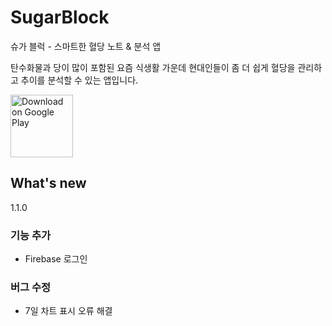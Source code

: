 # SugarBlock

슈가 블럭 - 스마트한 혈당 노트 & 분석 앱

탄수화물과 당이 많이 포함된 요즘 식생활 가운데 현대인들이 좀 더 쉽게 혈당을 관리하고 추이를 분석할 수 있는 앱입니다.

<a href="https://play.google.com/store/apps/details?id=com.noweaj.android.bloodsugartracker"><img src="https://play.google.com/intl/en_us/badges/images/generic/en_badge_web_generic.png" alt="Download on Google Play" height="100"></a>

## What's new
1.1.0
### 기능 추가
- Firebase 로그인
### 버그 수정
- 7일 차트 표시 오류 해결

